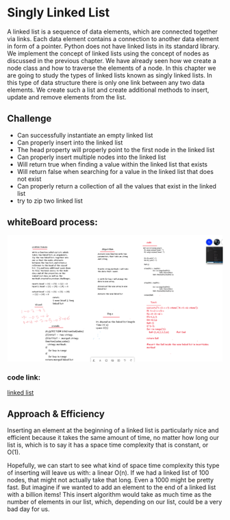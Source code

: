 # Singly Linked List
A linked list is a sequence of data elements, which are connected together via links. Each data element contains a connection to another data element in form of a pointer. Python does not have linked lists in its standard library. We implement the concept of linked lists using the concept of nodes as discussed in the previous chapter. We have already seen how we create a node class and how to traverse the elements of a node. In this chapter we are going to study the types of linked lists known as singly linked lists. In this type of data structure there is only one link between any two data elements. We create such a list and create additional methods to insert, update and remove elements from the list.

## Challenge
-  Can successfully instantiate an empty linked list
-  Can properly insert into the linked list
-  The head property will properly point to the first node in the linked list
-  Can properly insert multiple nodes into the linked list
-  Will return true when finding a value within the linked list that exists
-  Will return false when searching for a value in the linked list that does not exist
-  Can properly return a collection of all the values that exist in the linked list
-  try to zip two linked list

## whiteBoard process:
![ll-zip](./ll-zip.png)

   
### code link:
 [linked list](https://github.com/Obada-gh/data-structures-and-algorithms-401/blob/main/challenges/ll_zip/ll_zip/ll_zip.py)

## Approach & Efficiency
Inserting an element at the beginning of a linked list is particularly nice and efficient because it takes the same amount of time, no matter how long our list is, which is to say it has a space time complexity that is constant, or O(1).

Hopefully, we can start to see what kind of space time complexity this type of inserting will leave us with: a linear O(n). If we had a linked list of 100 nodes, that might not actually take that long. Even a 1000 might be pretty fast. But imagine if we wanted to add an element to the end of a linked list with a billion items! This insert algorithm would take as much time as the number of elements in our list, which, depending on our list, could be a very bad day for us.


